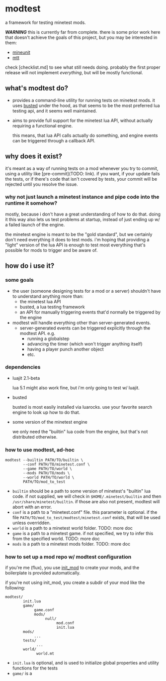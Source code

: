 # modtest

a framework for testing minetest mods.

***WARNING*** this is currently far from complete. there is some prior work here that doesn't achieve the goals of
this project, but you may be interested in them:
* [mineunit](https://github.com/S-S-X/mineunit)
* [mtt](https://github.com/buckaroobanzay/mtt)

check [checklist.md] to see what still needs doing. probably the first proper release will not implement *everything*,
but will be mostly functional.

## what's modtest do?

* provides a command-line utility for running tests on minetest mods. it uses
  [busted](https://lunarmodules.github.io/busted/) under the hood, as that seems to be the most preferred lua testing
  api, and it seems well maintained.
* aims to provide full support for the minetest lua API, without actually requiring a functional engine.

  this means, that lua API calls actually do something, and engine events can be triggered through a callback API.

## why does it exist?

it's meant as a way of running tests on a mod whenever you try to commit, using a utility like [pre-commit](TODO: link).
if you want, if your update fails the tests, or if there's code that isn't covered by tests, your commit will be
rejected until you resolve the issue.

### why not just launch a minetest instance and pipe code into the runtime it somehow?

mostly, because i don't have a great understanding of how to do that. doing it this way also lets us test problems at
startup, instead of just ending up w/ a failed launch of the engine.

the minetest engine is meant to be the "gold standard", but we certainly don't need everything it does to test mods.
i'm hoping that providing a "light" version of the lua API is enough to test most everything that's possible for mods to
trigger and be aware of.

## how do i use it?

### some goals

* the user (someone designing tests for a mod or a server) shouldn't have to understand anything more than:
  * the minetest lua API
  * busted, a lua testing framework
  * an API for manually triggering events that'd normally be triggered by the engine
* modtest will handle everything other than server-generated events.
  * server-generated events can be triggered explicitly through the modtest API. e.g.
    * running a globalstep
    * advancing the timer (which won't trigger anything itself)
    * having a player punch another object
    * etc.

### dependencies

* luajit 2.1-beta

  lua 5.1 might also work fine, but i'm only going to test w/ luajit.

* busted

  busted is most easily installed via luarocks. use your favorite search engine to look up how to do that.

* some version of the minetest engine

  we only need the "builtin" lua code from the engine, but that's not distributed otherwise.

### how to use modtest, ad-hoc

```shell
modtest --builtin PATH/TO/builtin \
        --conf PATH/TO/minetest.conf \
        --game PATH/TO/world \
        --mods PATH/TO/mods \
        --world PATH/TO/world \
        PATH/TO/mod_to_test
```

* `builtin` should be a path to some version of minetest's "builtin" lua code. if not supplied, we will check in
  `$HOME/.minetest/builtin` and then `/usr/share/minetest/builtin`. if those are also not present, modtest will  abort
  with an error.
* `conf` is a path to a "minetest.conf" file. this parameter is optional. if the file
  `PATH/TO/mod_to_test/modtest/minetest.conf` exists, that will be used unless overridden.
* `world` is a path to a minetest world folder. TODO: more doc
* `game` is a path to a minetest game. if not specified, we try to infer this from the specified world. TODO: more doc
* `mods` is a path to a minetest mods folder. TODO: more doc

### how to set up a mod repo w/ modtest configuration

if you're me (flux), you use [init_mod](???) to create your mods, and the boilerplate is provided automatically.

if you're not using init_mod, you create a subdir of your mod like the following:

```
modtest/
        init.lua
        game/
             game.conf
             mods/
                  null/
                       mod.conf
                       init.lua
        mods/
             ...
        tests/
              ...
        world/
              world.mt
```

* `init.lua` is optional, and is used to initialize global properties and utility functions for the tests
* `game/` is a
